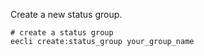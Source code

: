 Create a new status group.

```
# create a status group
eecli create:status_group your_group_name
```